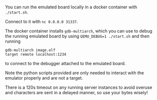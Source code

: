 You can run the emulated board locally in a docker container with `./start.sh`.

Connect to it with `nc 0.0.0.0 31337`.

The docker container installs `gdb-multiarch`, which you can use to debug the running emulated board by using `QEMU_DEBUG=1 ./start.sh` and then running
```
gdb-multiarch image.elf
target remote localhost:1234
```
to connect to the debugger attached to the emulated board.

Note the python scripts provided are only needed to interact with the emulator properly and are not a target.

There is a 120s timeout on any running server instances to avoid overuse and characters are sent in a delayed manner, so use your bytes wisely!
